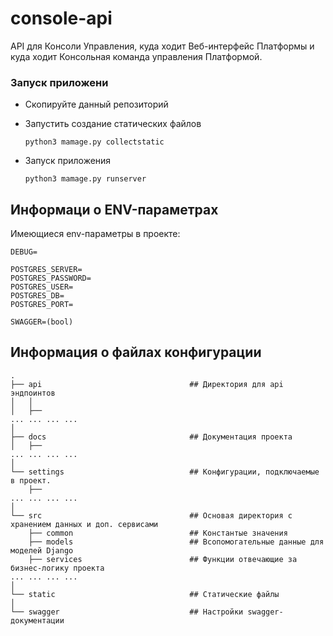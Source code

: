 # console-api

API для Консоли Управления, куда ходит Веб-интерфейс Платформы и куда ходит Консольная команда управления Платформой. 

### Запуск приложени

- Скопируйте данный репозиторий

- Запустить создание статических файлов
    ```
    python3 mamage.py collectstatic
    ```
- Запуск приложения
    ```
    python3 mamage.py runserver
    ```

## Информаци о ENV-параметрах
Имеющиеся env-параметры в проекте:
```
DEBUG=

POSTGRES_SERVER=
POSTGRES_PASSWORD=
POSTGRES_USER=
POSTGRES_DB=
POSTGRES_PORT=

SWAGGER=(bool)
```

## Информация о файлах конфигурации
```text
.
├── api                                 ## Директория для api эндпоинтов
│   │                                   
│   ├──                                
... ... ... ...
│
├── docs                                ## Документация проекта
│   ├──                                 
... ... ... ...
│
└── settings                            ## Конфигурации, подключаемые в проект.
    ├──
... ... ... ...
│
└── src                                 ## Основая директория с хранением данных и доп. сервисами
    ├── сommon                          ## Константые значения
    ├── models                          ## Всопомогательные данные для моделей Django
    ├── services                        ## Функции отвечающие за бизнес-логику проекта
... ... ... ...
│
└── static                              ## Статические файлы
│
└── swagger                             ## Настройки swagger-документации
```